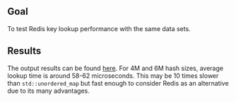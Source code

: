## Goal

To test Redis key lookup performance with the same data sets.

## Results

The output results can be found [here](results.txt). For 4M and 6M hash sizes, average lookup time is around 58-62 microseconds. 
This may be 10 times slower than `std::unordered_map` but fast enough to consider Redis as an alternative due to its many advantages.
